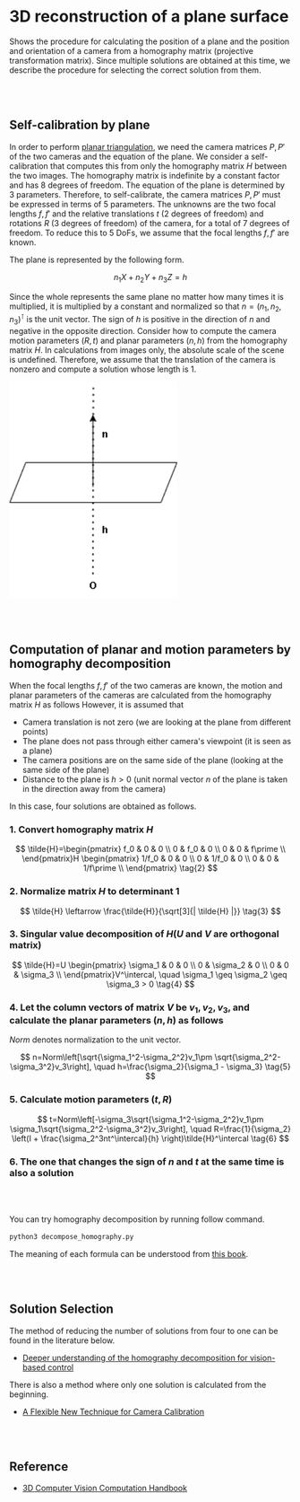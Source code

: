 # 3D reconstruction of a plane surface
Shows the procedure for calculating the position of a plane and the position and orientation of a camera from a homography matrix (projective transformation matrix). Since multiple solutions are obtained at this time, we describe the procedure for selecting the correct solution from them.

<br></br>

## Self-calibration by plane
In order to perform [planar triangulation](https://medium.com/@hirok4/implementation-of-planar-triangulation-c66ef654c7fa), we need the camera matrices $P,P\prime$ of the two cameras and the equation of the plane. We consider a self-calibration that computes this from only the homography matrix $H$ between the two images. The homography matrix is indefinite by a constant factor and has 8 degrees of freedom. The equation of the plane is determined by 3 parameters. Therefore, to self-calibrate, the camera matrices $P,P\prime$ must be expressed in terms of 5 parameters. The unknowns are the two focal lengths $f,f\prime$ and the relative translations $t$ (2 degrees of freedom) and rotations $R$ (3 degrees of freedom) of the camera, for a total of 7 degrees of freedom. To reduce this to 5 DoFs, we assume that the focal lengths $f,f\prime$ are known.

The plane is represented by the following form.

$$
n_1X+n_2Y+n_3Z=h \tag{1}
$$

Since the whole represents the same plane no matter how many times it is multiplied, it is multiplied by a constant and normalized so that $n=(n_1, n_2, n_3)^\intercal$ is the unit vector. The sign of $h$ is positive in the direction of $n$ and negative in the opposite direction.
Consider how to compute the camera motion parameters $(R, t)$ and planar parameters $(n, h)$ from the homography matrix $H$. In calculations from images only, the absolute scale of the scene is undefined. Therefore, we assume that the translation of the camera is nonzero and compute a solution whose length is 1.

<img src='images/plane.png' width='300'>

<br></br>

## Computation of planar and motion parameters by homography decomposition
When the focal lengths $f,f\prime$ of the two cameras are known, the motion and planar parameters of the cameras are calculated from the homography matrix $H$ as follows However, it is assumed that

- Camera translation is not zero (we are looking at the plane from different points)
- The plane does not pass through either camera's viewpoint (it is seen as a plane)
- The camera positions are on the same side of the plane (looking at the same side of the plane)
- Distance to the plane is $h>0$ (unit normal vector $n$ of the plane is taken in the direction away from the camera)

In this case, four solutions are obtained as follows.

### 1. Convert homography matrix $H$

$$
\tilde{H}=\begin{pmatrix}
f_0 & 0 & 0 \\
0 & f_0 & 0 \\
0 & 0 & f\prime \\
\end{pmatrix}H
\begin{pmatrix}
1/f_0 & 0 & 0 \\
0 & 1/f_0 & 0 \\
0 & 0 & 1/f\prime \\
\end{pmatrix} \tag{2}
$$

### 2. Normalize matrix $H$ to determinant 1

$$
\tilde{H} \leftarrow \frac{\tilde{H}}{\sqrt[3]{| \tilde{H} |}} \tag{3}
$$

### 3. Singular value decomposition of $H$($U$ and $V$ are orthogonal matrix)

$$
\tilde{H}=U
\begin{pmatrix}
\sigma_1 & 0 & 0 \\
0 & \sigma_2 & 0 \\
0 & 0 & \sigma_3 \\
\end{pmatrix}V^\intercal, \quad
\sigma_1 \geq \sigma_2 \geq \sigma_3 > 0 \tag{4}
$$

### 4. Let the column vectors of matrix $V$ be $v_1, v_2, v_3$, and calculate the planar parameters $(n, h)$ as follows

$Norm$ denotes normalization to the unit vector.

$$
n=Norm\left[\sqrt{\sigma_1^2-\sigma_2^2}v_1\pm \sqrt{\sigma_2^2-\sigma_3^2}v_3\right], \quad h=\frac{\sigma_2}{\sigma_1 - \sigma_3} \tag{5}
$$

### 5. Calculate motion parameters $(t, R)$

$$
t=Norm\left[-\sigma_3\sqrt{\sigma_1^2-\sigma_2^2}v_1\pm \sigma_1\sqrt{\sigma_2^2-\sigma_3^2}v_3\right], \quad R=\frac{1}{\sigma_2} \left(I + \frac{\sigma_2^3nt^\intercal}{h} \right)\tilde{H}^\intercal \tag{6}
$$

### 6. The one that changes the sign of $n$ and $t$ at the same time is also a solution

<br></br>

You can try homography decomposition by running follow command.

```bash
python3 decompose_homography.py
```

The meaning of each formula can be understood from [this book](https://www.morikita.co.jp/books/mid/081791).

<br></br>

## Solution Selection
The method of reducing the number of solutions from four to one can be found in the literature below.

- [Deeper understanding of the homography
decomposition for vision-based control](https://inria.hal.science/inria-00174036/document)

There is also a method where only one solution is calculated from the beginning.

- [A Flexible New Technique for Camera Calibration](https://www.microsoft.com/en-us/research/wp-content/uploads/2016/02/tr98-71.pdf)

<br></br>

## Reference
- [3D Computer Vision Computation Handbook](https://www.morikita.co.jp/books/mid/081791)
